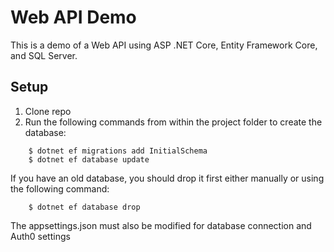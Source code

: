 # Web API Demo

This is a demo of a Web API using ASP .NET Core, Entity Framework Core, and SQL Server.

## Setup

1. Clone repo
2. Run the following commands from within the project folder to create the database:
```
    $ dotnet ef migrations add InitialSchema
    $ dotnet ef database update
```
If you have an old database, you should drop it first either manually or using the following command:
```
    $ dotnet ef database drop
```
The appsettings.json must also be modified for database connection and Auth0 settings
